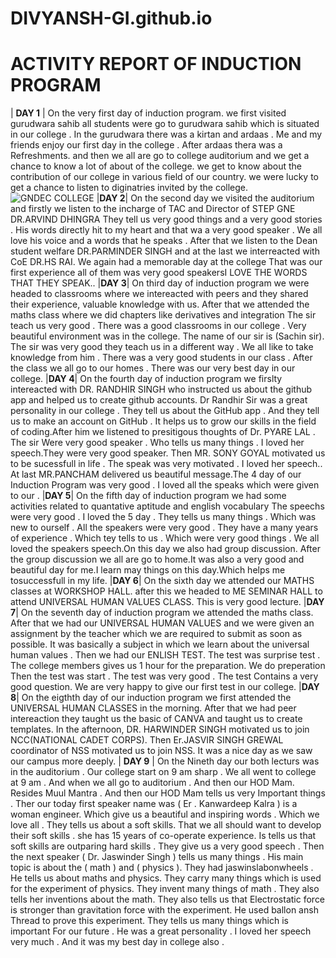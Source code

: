 # DIVYANSH-GI.github.io
# ACTIVITY REPORT OF INDUCTION PROGRAM

| __DAY 1__ | On the very first day of induction program. we first visited gurudwara sahib all students were go to gurudwara sahib which is situated in our college . In  the gurudwara there was a kirtan and ardaas . Me and my friends enjoy our first day in the college . After ardaas thera was a Refreshments. and then we all are go to college auditorium and we get a chance to know a lot of about of the college. we get to know about the contribution of our college in various field of our country. we were lucky to get a chance to listen to diginatries invited by the college. ![GNDEC COLLEGE](https://upload.wikimedia.org/wikipedia/commons/1/12/Guru_Nanak_Dev_Engineering_College,_Ludhiana,_Punjab,_India_04.jpg)
|__DAY 2__| On the second day we visited the auditorium and firstly we listen to the incharge of TAC and Director of STEP GNE DR.ARVIND DHINGRA They tell us very good things and a very good stories . His words directly hit to my heart and that wa a very good speaker . We all love his voice and a words that he speaks . After that we listen to the Dean student welfare DR.PARMINDER SINGH and at the last we interreacted with CoE DR.HS RAI. We again had a memorable day at the college That was our first experience all of them was very good speakersI LOVE THE WORDS THAT THEY SPEAK..
|__DAY 3__| On third day of induction program we were headed to classrooms where we intereacted with peers and they shared their experience, valuable knowledge with us. After that we attended the maths class where we did chapters like derivatives and integration The sir teach us very good . There was a good classrooms in our college . Very beautiful environment was in the college. The name of our sir is (Sachin sir). The sir was very good they teach us in a different way . We all like to take knowledge from him . There was a very good students in our class . After the class we all go to our homes . There was our very best day in our college.
|__DAY 4__| On the fourth day of induction program we firslty intereacted with DR. RANDHIR SINGH who instructed us about the github app and helped us to create github accounts. Dr Randhir Sir was a great personality in our college . They tell us about the GitHub app . And they tell us to make an account on GitHub . It helps us to grow our skills in the field of coding.After him we listened to presitigous thoughts of Dr. PYARE LAL . The sir Were very good speaker . Who tells us many things . I loved her speech.They were very good speaker. Then MR. SONY GOYAL motivated us to be sucessfull in life . The speak was very motivated . I loved her speech.. At last MR.PANCHAM delivered us beautiful message.The 4 day of our Induction Program was very good . I loved all the speaks which were given to our .
|__DAY 5__| On the fifth day of induction program we had some activities related to quantative aptitude and english vocabulary The speechs were very good . I loved the 5 day . They tells us many things . Which was new to ourself . All the speakers were very good . They have a many years of experience . Which tey tells to us . Which were very good things . We all loved the speakers  speech.On this day we also had group discussion. After the group discussion we all are go to home.It was also a very good and beautiful day for me.I learn may things on this day.Which helps me tosuccessfull in my life.
|__DAY 6__| On the sixth day we attended our MATHS classes at WORKSHOP HALL. after this we headed to ME SEMINAR HALL to attend UNIVERSAL HUMAN VALUES CLASS. This is very good lecture.
|__DAY 7__| On the seventh day of induction program we attended the maths class. After that we had our UNIVERSAL HUMAN VALUES and we were given an assignment by the teacher which we are required to submit as soon as possible. It was basically a subject in which we learn about the universal human values . Then we had our ENLISH TEST. The test was surprise test . The college members gives us 1 hour for the preparation. We do preperation Then the test was start . The test was very good . The test Contains a very good question. We are very happy to give our first test in our college.
|__DAY 8__| On the eigthth day of our induction program we first attended the UNIVERSAL HUMAN CLASSES in the morning. After that we had peer intereaction they taught us the basic of CANVA and taught us to create templates. In the afternoon, DR. HARWINDER SINGH motivated us to join NCC(NATIONAL CADET CORPS). Then Er.JASVIR SINGH GREWAL coordinator of NSS motivated us to join NSS. It was a nice day as we saw our campus more deeply.
| __DAY 9__ | On the Nineth day our both lecturs was in the auditorium . Our college start on 9 am sharp . We all went to college at 9 am . And when we all go to auditorium . And then our HOD Mam. Resides Muul Mantra . And then our HOD Mam tells us very Important things . Ther our today first speaker name was ( Er . Kanwardeep Kalra ) is a woman engineer. Which give us a beautiful and inspiring words . Which we love all . They tells us about a soft skills. That we all should want to develop their soft skills . she has 15 years of co-operate experience. Is tells us that soft skills are outparing hard skills . They give us a very good speech . Then the next speaker (  Dr. Jaswinder Singh ) tells us many things . His main topic is about the ( math ) and ( physics ). They had jaswinslabonwheels . He tells us about maths and physics. They carry many things which is used for the experiment of physics. They invent many things of math . They also tells her inventions about the math. They also tells us that Electrostatic force is stronger than gravitation force with the experiment. He used ballon ansh Thread to prove this experiment. They tells us many things which is important For our future . He was a great personality . I loved her speech very much . And it was my best day in college also .




